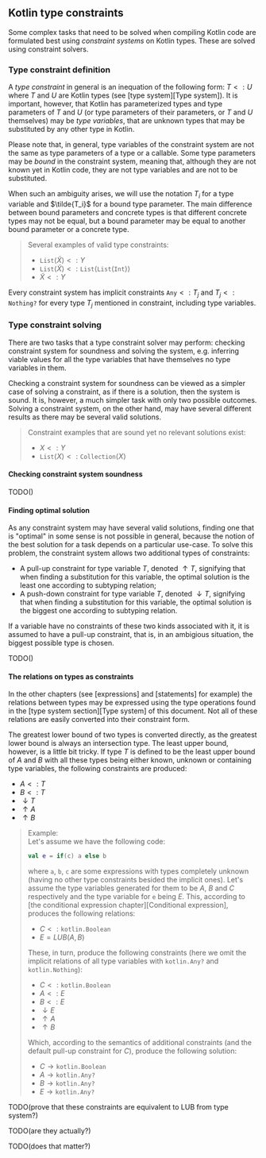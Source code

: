 ## Kotlin type constraints

Some complex tasks that need to be solved when compiling Kotlin code are formulated best using *constraint systems* on Kotlin types. 
These are solved using constraint solvers.

### Type constraint definition

A *type constraint* in general is an inequation of the following form: $T <: U$ where $T$ and $U$ are Kotlin types (see [type system][Type system]).
It is important, however, that Kotlin has parameterized types and type parameters of $T$ and $U$ (or type parameters of their parameters, or $T$ and $U$ themselves) may be *type variables*, that are unknown types that may be substituted by any other type in Kotlin.

Please note that, in general, type variables of the constraint system are not the same as type parameters of a type or a callable. 
Some type parameters may be *bound* in the constraint system, meaning that, although they are not known yet in Kotlin code, they are not type variables and are not to be substituted.

When such an ambiguity arises, we will use the notation $T_i$ for a type variable and $\tilde{T_i}$ for a bound type parameter. 
The main difference between bound parameters and concrete types is that different concrete types may not be equal, but a bound parameter may be equal to another bound parameter or a concrete type.

> Several examples of valid type constraints:
>
> - $\mathtt{List}\left<\tilde{X}\right> <: Y$
> - $\mathtt{List}\left<\tilde{X}\right> <: \mathtt{List}\left<\mathtt{List}\left<\mathtt{Int}\right>\right>$
> - $\widetilde{X} <: Y$

Every constraint system has implicit constraints $\mathtt{Any} <: T_j$ and $T_j <: \mathtt{Nothing?}$ for every type $T_j$ mentioned in constraint, including type variables.

### Type constraint solving

There are two tasks that a type constraint solver may perform: checking constraint system for soundness and solving the system, e.g. inferring viable values for all the type variables that have themselves no type variables in them.

Checking a constraint system for soundness can be viewed as a simpler case of solving a constraint, as if there is a solution, then the system is sound. 
It is, however, a much simpler task with only two possible outcomes. 
Solving a constraint system, on the other hand, may have several different results as there may be several valid solutions.

> Constraint examples that are sound yet no relevant solutions exist:
>
> - $X <: Y$
> - $\mathtt{List}\left<X\right> <: \mathtt{Collection}\left<X\right>$

#### Checking constraint system soundness

TODO()

#### Finding optimal solution

As any constraint system may have several valid solutions, finding one that is "optimal" in some sense is not possible in general, because the notion of the best solution for a task depends on a particular use-case. 
To solve this problem, the constraint system allows two additional types of constraints:

- A pull-up constraint for type variable $T$, denoted $\uparrow T$, signifying that when finding a substitution for this variable, the optimal solution is the least one according to subtyping relation;
- A push-down constraint for type variable $T$, denoted $\downarrow T$, signifying that when finding a substitution for this variable, the optimal solution is the biggest one according to subtyping relation.

If a variable have no constraints of these two kinds associated with it, it is assumed to have a pull-up constraint, that is, in an ambigious situation, the biggest possible type is chosen.

TODO()

#### The relations on types as constraints

In the other chapters (see [expressions] and [statements] for example) the relations between types may be expressed using the type operations found in the [type system section][Type system] of this document.
Not all of these relations are easily converted into their constraint form.

The greatest lower bound of two types is converted directly, as the greatest lower bound is always an intersection type.
The least upper bound, however, is a little bit tricky.
If type $T$ is defined to be the least upper bound of $A$ and $B$ with all these types being either known, unknown or containing type variables, the following constraints are produced:

- $A <: T$
- $B <: T$
- $\downarrow T$
- $\uparrow A$
- $\uparrow B$

> Example:  
> Let's assume we have the following code:
> ```kotlin
> val e = if(c) a else b
> ```
> where `a`, `b`, `c` are some expressions with types completely unknown (having no other type constraints besided the implicit ones).
> Let's assume the type variables generated for them to be $A$, $B$ and $C$ respectively and the type variable for `e` being $E$.
> This, according to [the conditional expression chapter][Conditional expression], produces the following relations:
>
> - $C <: \mathtt{kotlin.Boolean}$
> - $E = LUB(A, B)$
> 
> These, in turn, produce the following constraints (here we omit the implicit relations of all type variables with `kotlin.Any?` and `kotlin.Nothing`):
> 
> - $C <: \mathtt{kotlin.Boolean}$
> - $A <: E$
> - $B <: E$
> - $\downarrow E$
> - $\uparrow A$
> - $\uparrow B$
>
> Which, according to the semantics of additional constraints (and the default pull-up constraint for $C$), produce the following solution:
>
> - $C \rightarrow \mathtt{kotlin.Boolean}$
> - $A \rightarrow \mathtt{kotlin.Any?}$
> - $B \rightarrow \mathtt{kotlin.Any?}$
> - $E \rightarrow \mathtt{kotlin.Any?}$

TODO(prove that these constraints are equivalent to LUB from type system?)

TODO(are they actually?)

TODO(does that matter?)

